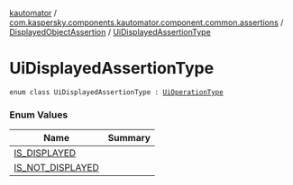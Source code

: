 [kautomator](../../../index.md) / [com.kaspersky.components.kautomator.component.common.assertions](../../index.md) / [DisplayedObjectAssertion](../index.md) / [UiDisplayedAssertionType](./index.md)

# UiDisplayedAssertionType

`enum class UiDisplayedAssertionType : `[`UiOperationType`](../../../com.kaspersky.components.kautomator.intercept.operation/-ui-operation-type/index.md)

### Enum Values

| Name | Summary |
|---|---|
| [IS_DISPLAYED](-i-s_-d-i-s-p-l-a-y-e-d.md) |  |
| [IS_NOT_DISPLAYED](-i-s_-n-o-t_-d-i-s-p-l-a-y-e-d.md) |  |
